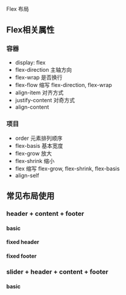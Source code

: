 Flex 布局

## Flex相关属性
### 容器
- display: flex
- flex-direction
主轴方向
- flex-wrap
是否换行
- flex-flow
缩写 flex-direction, flex-wrap
- align-item
对齐方式
- justify-content
对奇方式
- align-content

### 项目

- order
元素排列顺序
- flex-basis
基本宽度
- flex-grow
放大
- flex-shrink
缩小
- flex
缩写 flex-grow, flex-shrink, flex-basis
- align-self

## 常见布局使用

### header + content + footer
#### basic
#### fixed header

#### fixed footer

### slider + header + content + footer
#### basic